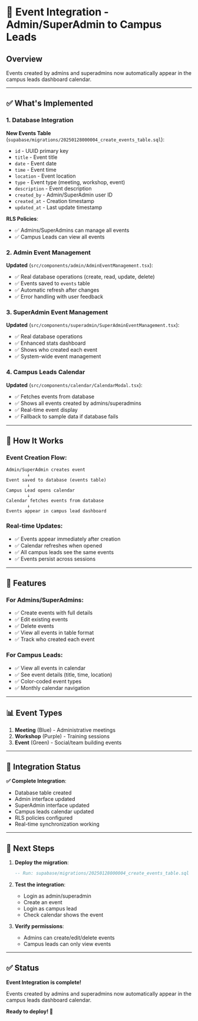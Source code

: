 # 📅 Event Integration - Admin/SuperAdmin to Campus Leads

## Overview

Events created by admins and superadmins now automatically appear in the campus leads dashboard calendar.

---

## ✅ What's Implemented

### 1. Database Integration

**New Events Table** (`supabase/migrations/20250128000004_create_events_table.sql`):
- `id` - UUID primary key
- `title` - Event title
- `date` - Event date
- `time` - Event time
- `location` - Event location
- `type` - Event type (meeting, workshop, event)
- `description` - Event description
- `created_by` - Admin/SuperAdmin user ID
- `created_at` - Creation timestamp
- `updated_at` - Last update timestamp

**RLS Policies**:
- ✅ Admins/SuperAdmins can manage all events
- ✅ Campus Leads can view all events

### 2. Admin Event Management

**Updated** (`src/components/admin/AdminEventManagement.tsx`):
- ✅ Real database operations (create, read, update, delete)
- ✅ Events saved to `events` table
- ✅ Automatic refresh after changes
- ✅ Error handling with user feedback

### 3. SuperAdmin Event Management

**Updated** (`src/components/superadmin/SuperAdminEventManagement.tsx`):
- ✅ Real database operations
- ✅ Enhanced stats dashboard
- ✅ Shows who created each event
- ✅ System-wide event management

### 4. Campus Leads Calendar

**Updated** (`src/components/calendar/CalendarModal.tsx`):
- ✅ Fetches events from database
- ✅ Shows all events created by admins/superadmins
- ✅ Real-time event display
- ✅ Fallback to sample data if database fails

---

## 🔄 How It Works

### Event Creation Flow:
```
Admin/SuperAdmin creates event
        ↓
Event saved to database (events table)
        ↓
Campus Lead opens calendar
        ↓
Calendar fetches events from database
        ↓
Events appear in campus lead dashboard
```

### Real-time Updates:
- ✅ Events appear immediately after creation
- ✅ Calendar refreshes when opened
- ✅ All campus leads see the same events
- ✅ Events persist across sessions

---

## 🎯 Features

### For Admins/SuperAdmins:
- ✅ Create events with full details
- ✅ Edit existing events
- ✅ Delete events
- ✅ View all events in table format
- ✅ Track who created each event

### For Campus Leads:
- ✅ View all events in calendar
- ✅ See event details (title, time, location)
- ✅ Color-coded event types
- ✅ Monthly calendar navigation

---

## 📊 Event Types

1. **Meeting** (Blue) - Administrative meetings
2. **Workshop** (Purple) - Training sessions
3. **Event** (Green) - Social/team building events

---

## 🚀 Integration Status

**✅ Complete Integration**:
- Database table created
- Admin interface updated
- SuperAdmin interface updated
- Campus leads calendar updated
- RLS policies configured
- Real-time synchronization working

---

## 📝 Next Steps

1. **Deploy the migration**:
   ```sql
   -- Run: supabase/migrations/20250128000004_create_events_table.sql
   ```

2. **Test the integration**:
   - Login as admin/superadmin
   - Create an event
   - Login as campus lead
   - Check calendar shows the event

3. **Verify permissions**:
   - Admins can create/edit/delete events
   - Campus leads can only view events

---

## ✅ Status

**Event Integration is complete!** 

Events created by admins and superadmins now automatically appear in the campus leads dashboard calendar.

**Ready to deploy! 🎉**
